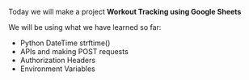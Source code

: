 Today we will make a project **Workout Tracking using Google Sheets**

We will be using what we have learned so far:  
* Python DateTime strftime()
* APIs and making POST requests
* Authorization Headers
* Environment Variables 


